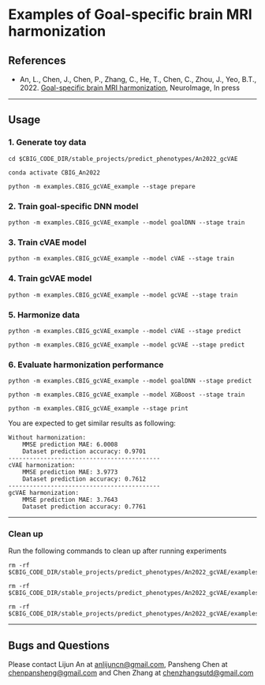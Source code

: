 # Examples of Goal-specific brain MRI harmonization


## References

+ An, L., Chen, J., Chen, P., Zhang, C., He, T., Chen, C., Zhou, J., Yeo, B.T., 2022. [Goal-specific brain MRI harmonization](https://doi.org/10.1016/j.neuroimage.2022.119570), NeuroImage, In press

----

## Usage

### 1. Generate toy data


```
cd $CBIG_CODE_DIR/stable_projects/predict_phenotypes/An2022_gcVAE

conda activate CBIG_An2022

python -m examples.CBIG_gcVAE_example --stage prepare
```

### 2. Train goal-specific DNN model
```
python -m examples.CBIG_gcVAE_example --model goalDNN --stage train
```

### 3. Train cVAE model
```
python -m examples.CBIG_gcVAE_example --model cVAE --stage train
```


### 4. Train gcVAE model
```
python -m examples.CBIG_gcVAE_example --model gcVAE --stage train
```

### 5. Harmonize data
```
python -m examples.CBIG_gcVAE_example --model cVAE --stage predict

python -m examples.CBIG_gcVAE_example --model gcVAE --stage predict
```


### 6. Evaluate harmonization performance

```
python -m examples.CBIG_gcVAE_example --model goalDNN --stage predict

python -m examples.CBIG_gcVAE_example --model XGBoost --stage train

python -m examples.CBIG_gcVAE_example --stage print
```

You are expected to get similar results as following:

```
Without harmonization:
    MMSE prediction MAE: 6.0008
    Dataset prediction accuracy: 0.9701
-------------------------------------------
cVAE harmonization:
    MMSE prediction MAE: 3.9773
    Dataset prediction accuracy: 0.7612
-------------------------------------------
gcVAE harmonization:
    MMSE prediction MAE: 3.7643
    Dataset prediction accuracy: 0.7761
```

----

### Clean up

Run the following commands to clean up after running experiments

```
rm -rf $CBIG_CODE_DIR/stable_projects/predict_phenotypes/An2022_gcVAE/examples/data

rm -rf $CBIG_CODE_DIR/stable_projects/predict_phenotypes/An2022_gcVAE/examples/checkpoints

rm -rf $CBIG_CODE_DIR/stable_projects/predict_phenotypes/An2022_gcVAE/examples/results
```

----

## Bugs and Questions
Please contact Lijun An at anlijuncn@gmail.com, Pansheng Chen at chenpansheng@gmail.com and Chen Zhang at chenzhangsutd@gmail.com
